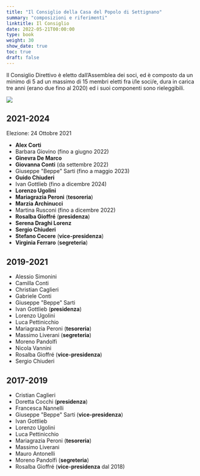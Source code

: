 ```yaml
---
title: "Il Consiglio della Casa del Popolo di Settignano"
summary: "composizioni e riferimenti"
linktitle: Il Consiglio
date: 2022-05-21T00:00:00
type: book
weight: 30
show_date: true
toc: true
draft: false
---
```


Il Consiglio Direttivo è eletto dall’Assemblea dei soci, ed è composto da un minimo di 5 ad un massimo di 15 membri eletti fra i/le soci/e, dura in carica tre anni (erano due fino al 2020) ed i suoi componenti sono rieleggibili.

![](foto/consiglio2022.webp)

## 2021-2024
Elezione: 24 Ottobre 2021

- **Alex Corti**
- Barbara Giovino (fino a giugno 2022)
- **Ginevra De Marco**
- **Giovanna Conti** (da settembre 2022)
- Giuseppe "Beppe" Sarti (fino a maggio 2023)
- **Guido Chiuderi**
- Ivan Gottlieb (fino a dicembre 2024)
- **Lorenzo Ugolini**
- **Mariagrazia Peroni** (**tesoreria**)
- **Marzia Archinucci**
- Martina Rusconi (fino a dicembre 2022)
- **Rosalba Gioffré** (**presidenza**)
- **Serena Draghi Lorenz**
- **Sergio Chiuderi**
- **Stefano Cecere** (**vice-presidenza**)
- **Virginia Ferraro** (**segreteria**)

## 2019-2021

- Alessio Simonini
- Camilla Conti
- Christian Caglieri
- Gabriele Conti
- Giuseppe "Beppe" Sarti
- Ivan Gottlieb (**presidenza**)
- Lorenzo Ugolini
- Luca Pettinicchio
- Mariagrazia Peroni (**tesoreria**)
- Massimo Liverani (**segreteria**)
- Moreno Pandolfi
- Nicola Vannini
- Rosalba Gioffré (**vice-presidenza**)
- Sergio Chiuderi

## 2017-2019
- Cristian Caglieri
- Doretta Cocchi (**presidenza**)
- Francesca Nannelli
- Giuseppe "Beppe" Sarti (**vice-presidenza**)
- Ivan Gottlieb
- Lorenzo Ugolini
- Luca Pettinicchio
- Mariagrazia Peroni (**tesoreria**)
- Massimo Liverani
- Mauro Antonelli
- Moreno Pandolfi (**segreteria**)
- Rosalba Gioffré (**vice-presidenza** dal 2018)
